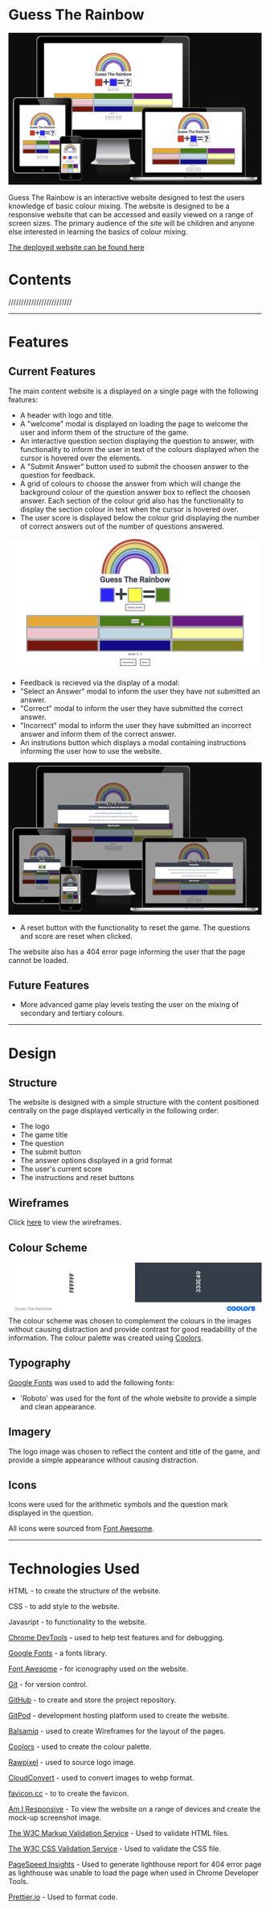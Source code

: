 # Guess The Rainbow

![Mock-up Screenshots](docs/mockup-screenshots.png)

Guess The Rainbow is an interactive website designed to test the users knowledge of basic colour mixing.
The website is designed to be a responsive website that can be accessed and easily viewed on a range of screen sizes.
The primary audience of the site will be children and anyone else interested in learning the basics of colour mixing.

[The deployed website can be found here](https://victoriaparkes.github.io/guess-the-rainbow/)

# Contents
/////////////////////////

---

# Features
## Current Features
The main content website is a displayed on a single page with the following features:
- A header with logo and title.
- A "welcome" modal is displayed on loading the page to welcome the user and inform them of the structure of the game.
- An interactive question section displaying the question to answer, with functionality to inform the user in text of the colours displayed when the cursor is hovered over the elements.
- A "Submit Answer" button used to submit the choosen answer to the question for feedback.
- A grid of colours to choose the answer from which will change the background colour of the question answer box to reflect the choosen answer. Each section of the colour grid also has the functionality to display the section colour in text when the cursor is hovered over.
- The user score is displayed below the colour grid displaying the number of correct answers out of the number of questions answered.

![Hover feature](docs/features/colour-hover.png)

- Feedback is recieved via the display of a modal:
 - "Select an Answer" modal to inform the user they have not submitted an answer.
 - "Correct" modal to inform the user they have submitted the correct answer.
 - "Incorrect" modal to inform the user they have submitted an incorrect answer and inform them of the correct answer.
- An instrutions button which displays a modal containing instructions informing the user how to use the website.

![Modals](docs/features/modals.png)

- A reset button with the functionality to reset the game. The questions and score are reset when clicked.

The website also has a 404 error page informing the user that the page cannot be loaded.

## Future Features
- More advanced game play levels testing the user on the mixing of secondary and tertiary colours.

---

# Design

## Structure
The website is designed with a simple structure with the content positioned centrally on the page displayed vertically in the following order:

- The logo
- The game title
- The question
- The submit button
- The answer options displayed in a grid format
- The user's current score
- The instructions and reset buttons

## Wireframes
Click [here](docs/wireframes.png) to view the wireframes.

## Colour Scheme
![colour palette](docs/colour-palette.png)
The colour scheme was chosen to complement the colours in the images without causing distraction and provide contrast for good readability of the information. The colour palette was created using [Coolors](https://coolors.co/).

## Typography
[Google Fonts](https://fonts.google.com/) was used to add the following fonts:
- 'Roboto' was used for the font of the whole website to provide a simple and clean appearance.

## Imagery
The logo image was chosen to reflect the content and title of the game, and provide a simple appearance without causing distraction.

## Icons
Icons were used for the arithmetic symbols and the question mark displayed in the question.

All icons were sourced from [Font Awesome](https://fontawesome.com/).

---

# Technologies Used
HTML - to create the structure of the website.

CSS - to add style to the website.

Javasript - to functionality to the website.

[Chrome DevTools](https://developer.chrome.com/docs/devtools/) - used to help test features and for debugging.

[Google Fonts](https://fonts.google.com/) - a fonts library.

[Font Awesome](https://fontawesome.com/) - for iconography used on the website.

[Git](https://git-scm.com/) - for version control.

[GitHub](https://github.com/) - to create and store the project repository.

[GitPod](https://gitpod.io/) - development hosting platform used to create the website.

[Balsamiq](https://balsamiq.com/) - used to create Wireframes for the layout of the pages.

[Coolors](https://coolors.co/) - used to create the colour palette.

[Rawpixel](https://www.rawpixel.com/) - used to source logo image.

[CloudConvert](https://cloudconvert.com/) - used to convert images to webp format.

[favicon.cc](https://www.favicon.cc/) - to to create the favicon.

[Am I Responsive](https://ui.dev/amiresponsive) - To view the website on a range of devices and create the mock-up screenshot image.

[The W3C Markup Validation Service](https://validator.w3.org/) - Used to validate HTML files.

[The W3C CSS Validation Service](https://jigsaw.w3.org/css-validator/) - Used to validate the CSS file.

[PageSpeed Insights](https://pagespeed.web.dev/) - Used to generate lighthouse report for 404 error page as lighthouse was unable to load the page when used in Chrome Developer Tools.

[Prettier.io](https://prettier.io/) - Used to format code.
